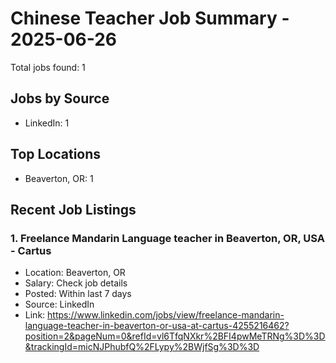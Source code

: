 # Chinese Teacher Job Summary - 2025-06-26

Total jobs found: 1

## Jobs by Source

- LinkedIn: 1

## Top Locations

- Beaverton, OR: 1

## Recent Job Listings

### 1. Freelance Mandarin Language teacher in Beaverton, OR, USA - Cartus
- Location: Beaverton, OR
- Salary: Check job details
- Posted: Within last 7 days
- Source: LinkedIn
- Link: https://www.linkedin.com/jobs/view/freelance-mandarin-language-teacher-in-beaverton-or-usa-at-cartus-4255216462?position=2&pageNum=0&refId=vl6TfqNXkr%2BFI4pwMeTRNg%3D%3D&trackingId=micNJPhubfQ%2FLypy%2BWjfSg%3D%3D

